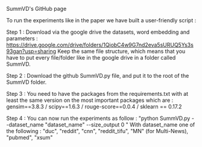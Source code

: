 SummVD's GitHub page

To run the experiments like in the paper we have built a user-friendly script :

Step 1 : Download via the google drive the datasets, word embedding and parameters : https://drive.google.com/drive/folders/1QjobC4w9G7nd2eva5sURUQ5Ys3s93gan?usp=sharing
Keep the same file structure, which means that you have to put every file/folder like in the google drive in a folder called SummVD.

Step 2 : Download the github SummVD.py file, and put it to the root of the SummVD folder.

Step 3 : You need to have the packages from the requirements.txt with at least the same version on the most important packages which are : gensim==3.8.3 / scipy==1.6.3 / rouge-score==0.0.4 / sklearn == 0.17.2

Step 4 : You can now run the experiments as follow :
"python SummVD.py --dataset_name "dataset_name" --size_output 0 "
With dataset_name one of the following : "duc", "reddit", "cnn", "reddit_tifu", "MN" (for Multi-News), "pubmed", "xsum"



<!--
**SummVD/SummVD** is a ✨ _special_ ✨ repository because its `README.md` (this file) appears on your GitHub profile.

Here are some ideas to get you started:

- 🔭 I’m currently working on ...
- 🌱 I’m currently learning ...
- 👯 I’m looking to collaborate on ...
- 🤔 I’m looking for help with ...
- 💬 Ask me about ...
- 📫 How to reach me: ...
- 😄 Pronouns: ...
- ⚡ Fun fact: ...
-->
